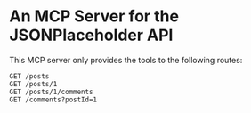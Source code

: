 # An MCP Server for the JSONPlaceholder API

This MCP server only provides the tools to the following routes:
```
GET	/posts
GET	/posts/1
GET	/posts/1/comments
GET	/comments?postId=1
```
